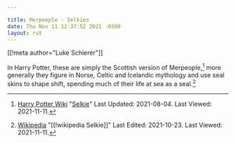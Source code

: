 ```yaml
---

title: Merpeople - Selkies
date: Thu Nov 11 12:37:52 2021 -0500
layout: rut
---
```


[[!meta author="Luke Schierer"]]

In Harry Potter, these are simply the Scottish version of Merpeople,[^211111-7]
more generally they figure in Norse, Celtic and Icelandic mythology and use
seal skins to shape shift, spending much of their life at sea as a
seal.[^211111-8] 

[^211111-8]: [Wikipedia](https://en.wikipedia.org/wiki/)
    "[[!wikipedia Selkie]]" Last Edited: 2021-10-23. Last Viewed: 2021-11-11.

[^211111-7]: [Harry Potter Wiki](https://harrypotter.fandom.com/wiki)
    "[Selkie](https://harrypotter.fandom.com/wiki/Selkie)"
    Last Updated: 2021-08-04. Last Viewed: 2021-11-11.

